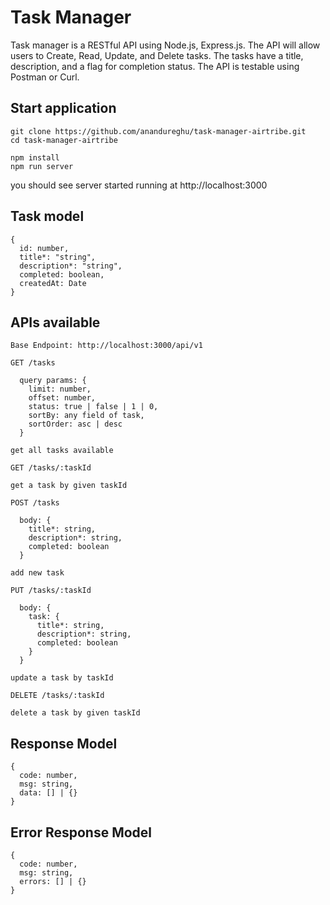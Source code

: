 # Task Manager
Task manager is a RESTful API using Node.js, Express.js. The API will allow users to Create, Read, Update, and Delete tasks. The tasks have a title, description, and a flag for completion status. The API is testable using Postman or Curl.

## Start application
```
git clone https://github.com/anandureghu/task-manager-airtribe.git
cd task-manager-airtribe

npm install
npm run server

```
you should see server started running at http://localhost:3000

## Task model
```
{
  id: number,
  title*: "string",
  description*: "string",
  completed: boolean,
  createdAt: Date
}
```

## APIs available
```
Base Endpoint: http://localhost:3000/api/v1
```

```
GET /tasks 

  query params: {
    limit: number,
    offset: number,
    status: true | false | 1 | 0,
    sortBy: any field of task,
    sortOrder: asc | desc
  }

get all tasks available
```

```
GET /tasks/:taskId

get a task by given taskId  
```

```
POST /tasks 

  body: {
    title*: string,
    description*: string,
    completed: boolean
  }

add new task 
```

```
PUT /tasks/:taskId 

  body: {
    task: {
      title*: string,
      description*: string,
      completed: boolean
    }
  }

update a task by taskId
```

```
DELETE /tasks/:taskId

delete a task by given taskId  
```

## Response Model
```
{
  code: number,
  msg: string,
  data: [] | {}
}
```

## Error Response Model
```
{
  code: number,
  msg: string,
  errors: [] | {}
}
```
